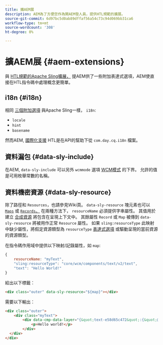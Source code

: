 ```yaml
---
title: 擴AEM展
description: AEM為了方便您作為開AEM發人員，提供HTL規範的擴展。
source-git-commit: 6d97bc5d0ab89dffaf56a54c73c94d069bb31ca6
workflow-type: tm+mt
source-wordcount: '308'
ht-degree: 0%

---
```



# 擴AEM展 {#aem-extensions}

與 [HTL規範的Apache Sling擴展，](https://sling.apache.org/documentation/bundles/scripting/scripting-htl.html#extensions-of-the-htl-specification-1) 提AEM供了一些附加表達式選項，AEM使直接在HTL指令碼中處理概念更簡單。

## i18n {#i18n}

相同 [三個附加選項](https://sling.apache.org/documentation/bundles/scripting/scripting-htl.html#i18n) 與Apache Sling一樣， `i18n`:

* `locale`
* `hint`
* `basename`

然而AEM, [國際化支援](https://experienceleague.adobe.com/docs/experience-manager-65/developing/components/internationalization/i18n-dev.html) HTL是在API的幫助下從 `com.day.cq.i18n` 檔案。

## 資料漏包 {#data-sly-include}

在AEM, `data-sly-include` 可以另外 `wcmmode` 選項 [WCM模式](https://developer.adobe.com/experience-manager/reference-materials/cloud-service/javadoc/com/day/cq/wcm/api/WCMMode.html) 的下界。 允許的值是可用枚舉常數的名稱。

## 資料機密資源 {#data-sly-resource}

除了路徑和 `Resources`，也請參見Wiki頁。 `data-sly-resource` 塊元素也可以 [`Maps`](https://docs.oracle.com/en/java/javase/11/docs/api/java.base/java/util/Map.html) 或 [`Records`。](https://github.com/apache/sling-org-apache-sling-scripting-sightly-runtime/blob/master/src/main/java/org/apache/sling/scripting/sightly/Record.java) 在兩種方法下， `resourceName` 必須提供字串屬性。 其值用於建立 [合成資源](https://www.javadoc.io/doc/org.apache.sling/org.apache.sling.api/latest/org/apache/sling/api/resource/SyntheticResource.html) 將包含在呈現上下文中。 其餘屬性 `Record` 或 `Map` 被傳到 `data-sly-resource` 將被用作正常 `Resource` 屬性。 如果 `sling:resourceType` 此映射中缺少屬性，將假定資源類型為 `resourceType` [表達式選項](https://github.com/adobe/htl-spec/blob/1.4/SPECIFICATION.md#229-resource) 或驅動呈現的當前資源的資源類型。

在指令碼作用域中提供以下映射/記錄屬性，如 `map`:

```javascript
{
    resourceName: "myText",
    "sling:resourceType": "core/wcm/components/text/v2/text",
    "text": "Hello World!"
}
```

給出以下標籤：

```html
<div class="outer" data-sly-resource="${map}"></div>
```

需要以下輸出：

```html
<div class="outer">
    <div class="myText">
        <div data-cmp-data-layer="{&quot;text-e58d65c472&quot;:{&quot;@type&quot;:&quot;core/wcm/components/text/v2/text&quot;,&quot;xdm:text&quot;:&quot;<p>Hello world!</p>&quot;}}" id="text-e58d65c472" class="cmp-text">
            <p>Hello world!</p>
        </div>
  </div>
</div>
```
